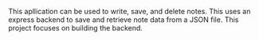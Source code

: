 This apllication can be used to write, save, and delete notes. This uses an express backend to save and retrieve note data from a JSON file. This project focuses on building the backend.
